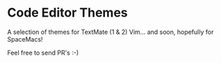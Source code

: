 # Code Editor Themes

A selection of themes for TextMate (1 & 2) Vim... and soon, hopefully for SpaceMacs!

Feel free to send PR's :-)
